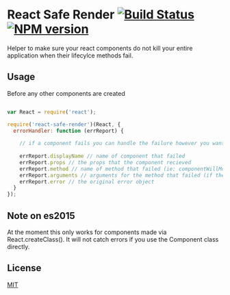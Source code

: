 # React Safe Render [![Build Status](https://secure.travis-ci.org/skiano/react-safe-render.png)](http://travis-ci.org/skiano/react-safe-render) [![NPM version](https://badge.fury.io/js/react-safe-render.svg)](http://badge.fury.io/js/react-safe-render)

Helper to make sure your react components do not kill your entire application when their lifecylce methods fail.

## Usage

Before any other components are created

```js

var React = require('react');

require('react-safe-render')(React, {
  errorHandler: function (errReport) {
    
    // if a component fails you can handle the failure however you want
    
    errReport.displayName // name of component that failed
    errReport.props // the props that the component recieved
    errReport.method // name of method that failed (ie: componentWillMount)
    errReport.arguments // arguments for the method that failed (if there were any)
    errReport.error // the original error object
  }
});

```

## Note on es2015

At the moment this only works for components made via React.createClass(). It will not catch errors if you use the Component class directly.

## License

[MIT](/LICENSE)
